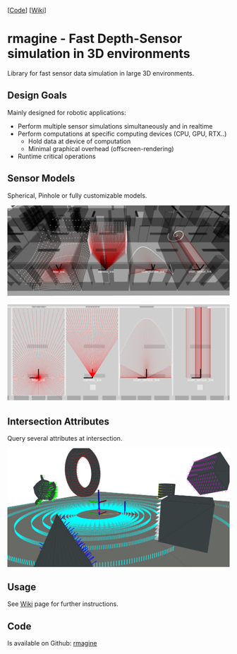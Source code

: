 [[Code](https://github.com/uos/rmagine)] [[Wiki](https://github.com/uos/rmagine/wiki)]

# rmagine - Fast Depth-Sensor simulation in 3D environments

Library for fast sensor data simulation in large 3D environments.

## Design Goals

Mainly designed for robotic applications:

- Perform multiple sensor simulations simultaneously and in realtime
- Perform computations at specific computing devices (CPU, GPU, RTX..)
    - Hold data at device of computation
    - Minimal graphical overhead (offscreen-rendering)
- Runtime critical operations

## Sensor Models

Spherical, Pinhole or fully customizable models.

![rmagine_models_3d](dat/doc/sensor_models_3d.png)

![rmagine_models_ortho](dat/doc/sensor_models_ortho.png)

## Intersection Attributes

Query several attributes at intersection.

![rmagine_attributes](dat/doc/simulation_attributes.png)

## Usage

See [Wiki](https://github.com/uos/rmagine/wiki) page for further instructions.

## Code
Is available on Github: [rmagine](https://github.com/uos/rmagine)
